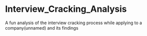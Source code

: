 # Interview_Cracking_Analysis
A fun analysis of the interview cracking process while applying to a company(unnamed) and its findings
